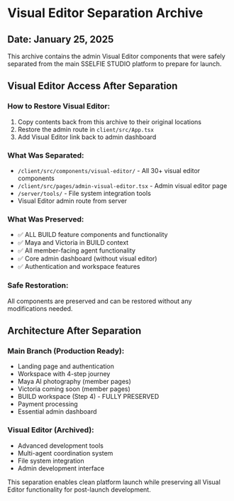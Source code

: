 # Visual Editor Separation Archive
## Date: January 25, 2025

This archive contains the admin Visual Editor components that were safely separated from the main SSELFIE STUDIO platform to prepare for launch.

## Visual Editor Access After Separation

### How to Restore Visual Editor:
1. Copy contents back from this archive to their original locations
2. Restore the admin route in `client/src/App.tsx`
3. Add Visual Editor link back to admin dashboard

### What Was Separated:
- `/client/src/components/visual-editor/` - All 30+ visual editor components
- `/client/src/pages/admin-visual-editor.tsx` - Admin visual editor page
- `/server/tools/` - File system integration tools
- Visual Editor admin route from server

### What Was Preserved:
- ✅ ALL BUILD feature components and functionality
- ✅ Maya and Victoria in BUILD context
- ✅ All member-facing agent functionality
- ✅ Core admin dashboard (without visual editor)
- ✅ Authentication and workspace features

### Safe Restoration:
All components are preserved and can be restored without any modifications needed.

## Architecture After Separation

### Main Branch (Production Ready):
- Landing page and authentication
- Workspace with 4-step journey
- Maya AI photography (member pages)
- Victoria coming soon (member pages)
- BUILD workspace (Step 4) - FULLY PRESERVED
- Payment processing
- Essential admin dashboard

### Visual Editor (Archived):
- Advanced development tools
- Multi-agent coordination system
- File system integration
- Admin development interface

This separation enables clean platform launch while preserving all Visual Editor functionality for post-launch development.